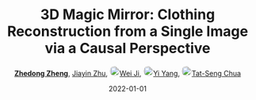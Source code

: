 ---
title: "3D Magic Mirror: Clothing Reconstruction from a Single Image via a Causal Perspective"
collection: publications
permalink: /publication/3D-Magic2022
date: 2022-01-01
doi: 
keywords: 
venue: 'arXiv:2204.13096'
paperurl: 'https://zdzheng.xyz/files/3D_Recon.pdf'
code: 'https://github.com/layumi/3D-Magic-Mirror'
author: '<strong><a href="https://zdzheng.xyz/authors/Zhedong-Zheng" class="author">Zhedong Zheng</a></strong>, <a href="https://zdzheng.xyz/authors/Jiayin-Zhu" class="author">Jiayin Zhu</a>, <a href="https://zdzheng.xyz/authors/Wei-Ji" class="author"> <img src="https://zdzheng.xyz/files/wei-ji.jpeg" alt="Wei-Ji" style="border-radius: 50%; height:20px; width:20px">Wei Ji</a>, <a href="https://zdzheng.xyz/authors/Yi-Yang" class="author"> <img src="https://zdzheng.xyz/files/yi-yang.jpeg" alt="Yi-Yang" style="border-radius: 50%; height:20px; width:20px">Yi Yang</a>, <a href="https://zdzheng.xyz/authors/Tat-Seng-Chua" class="author"> <img src="https://zdzheng.xyz/files/tat-seng-chua.jpeg" alt="Tat-Seng-Chua" style="border-radius: 50%; height:20px; width:20px">Tat-Seng Chua</a>'
sqlauthor: '{"@type": "Person","name": "Zhedong Zheng"}, {"@type": "Person","name": "Jiayin Zhu"}, {"@type": "Person","name": "Wei Ji"}, {"@type": "Person","name": "Yi Yang"}, {"@type": "Person","name": "Tat Seng Chua"}'
citation: ' Zhedong Zheng,  Jiayin Zhu,  Wei Ji,  Yi Yang,  Tat-Seng Chua, &quot;3D Magic Mirror: Clothing Reconstruction from a Single Image via a Causal Perspective.&quot; arXiv:2204.13096, 2022.'
pub_year: '2022'
bib: >
    @inproceedings{zheng2020magic,<br>author = "Zheng, Zhedong and Zhu, Jiayin and Ji, Wei and Yang, Yi and Chua, Tat-Seng",<br>title = "3D Magic Mirror: Clothing Reconstruction from a Single Image via a Causal Perspective",<br>booktitle = "arXiv:2204.13096",<br>url = "https://zdzheng.xyz/files/3D\_Recon.pdf",<br>code = "https://github.com/layumi/3D-Magic-Mirror",<br>year = "2022"
    }

---
